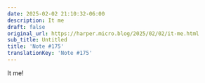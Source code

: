 ```yaml
---
date: 2025-02-02 21:10:32-06:00
description: It me
draft: false
original_url: https://harper.micro.blog/2025/02/02/it-me.html
sub_title: Untitled
title: 'Note #175'
translationKey: 'Note #175'
---
```


It me!